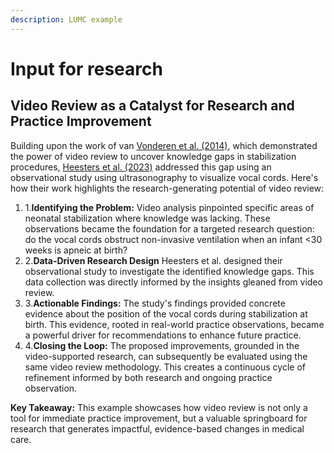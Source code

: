 ```yaml
---
description: LUMC example
---
```


# Input for research

## **Video Review as a Catalyst for Research and Practice Improvement**

Building upon the work of van [Vonderen et al. (2014)](https://app.gitbook.com/s/MdMcavmFWyJ3gxr9PXYq/summaries-articles/5.-springboard-for-research), which demonstrated the power of video review to uncover knowledge gaps in stabilization procedures, [Heesters et al. (2023)](https://app.gitbook.com/s/MdMcavmFWyJ3gxr9PXYq/summaries-articles/5.-springboard-for-research) addressed this gap using an observational study using ultrasonography to visualize vocal cords. Here's how their work highlights the research-generating potential of video review:

1. 1.**Identifying the Problem:** Video analysis pinpointed specific areas of neonatal stabilization where knowledge was lacking. These observations became the foundation for a targeted research question: do the vocal cords obstruct non-invasive ventilation when an infant <30 weeks is apneic at birth?
2. 2.**Data-Driven Research Design** Heesters et al. designed their observational study to investigate the identified knowledge gaps. This data collection was directly informed by the insights gleaned from video review.
3. 3.**Actionable Findings:** The study's findings provided concrete evidence about the position of the vocal cords during stabilization at birth. This evidence, rooted in real-world practice observations, became a powerful driver for recommendations to enhance future practice.
4. 4.**Closing the Loop:** The proposed improvements, grounded in the video-supported research, can subsequently be evaluated using the same video review methodology. This creates a continuous cycle of refinement informed by both research and ongoing practice observation.

**Key Takeaway:** This example showcases how video review is not only a tool for immediate practice improvement, but a valuable springboard for research that generates impactful, evidence-based changes in medical care.
